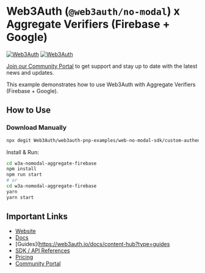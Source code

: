 # Web3Auth (`@web3auth/no-modal`) x Aggregate Verifiers (Firebase + Google)

[![Web3Auth](https://img.shields.io/badge/Web3Auth-SDK-blue)](https://web3auth.io/docs/sdk/pnp/web/no-modal)
[![Web3Auth](https://img.shields.io/badge/Web3Auth-Community-cyan)](https://community.web3auth.io)

[Join our Community Portal](https://community.web3auth.io/) to get support and stay up to date with the latest news and updates.

This example demonstrates how to use Web3Auth with Aggregate Verifiers (Firebase + Google).

## How to Use

### Download Manually

```bash
npx degit Web3Auth/web3auth-pnp-examples/web-no-modal-sdk/custom-authentication/aggregate-verifiers/firebase-google-aggregate-react-no-modal-example w3a-nomodal-aggregate-firebase
```

Install & Run:

```bash
cd w3a-nomodal-aggregate-firebase
npm install
npm run start
# or
cd w3a-nomodal-aggregate-firebase
yarn
yarn start
```

## Important Links

- [Website](https://web3auth.io)
- [Docs](https://web3auth.io/docs)
- [Guides](https://web3auth.io/docs/content-hub?type=guides
- [SDK / API References](https://web3auth.io/docs/sdk)
- [Pricing](https://web3auth.io/pricing.html)
- [Community Portal](https://community.web3auth.io)
